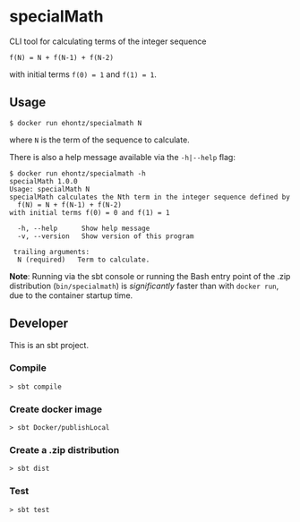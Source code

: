 # specialMath
CLI tool for calculating terms of the integer sequence
```
f(N) = N + f(N-1) + f(N-2)
```
with initial terms `f(0) = 1` and `f(1) = 1`.

## Usage
```
$ docker run ehontz/specialmath N
```
where `N` is the term of the sequence to calculate.

There is also a help message available via the `-h|--help` flag:
```
$ docker run ehontz/specialmath -h
specialMath 1.0.0
Usage: specialMath N
specialMath calculates the Nth term in the integer sequence defined by
  f(N) = N + f(N-1) + f(N-2)
with initial terms f(0) = 0 and f(1) = 1
         
  -h, --help      Show help message
  -v, --version   Show version of this program

 trailing arguments:
  N (required)   Term to calculate.
```

**Note**: Running via the sbt console or running the Bash entry point of the .zip distribution (`bin/specialmath`) is _significantly_ faster than with `docker run`, due to the container startup time.

## Developer
This is an sbt project.


### Compile
```
> sbt compile
```

### Create docker image
```
> sbt Docker/publishLocal
```

### Create a .zip distribution
```
> sbt dist
```

### Test
```
> sbt test
```